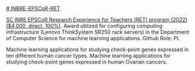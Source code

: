 [# INBRE-EPSCoR-RET](https://pawar1550.wixsite.com/claflin-courses/copy-of-data-science)

[SC INRE EPSCoR Research Experience for Teachers (RET) program (2022) ($4,000, direct, 100%)](https://www.furman.edu/integrative-research/education-outreach/research-experience-for-teachers-program/). Award utilized for configuring computing infrastructure (Lenovo ThinkSystem SR250 rack servers) in the Department of Computer Science for machine learning applications. Github Role: PI.

Machine learning applications for studying check-point genes expressed in ten different human cancer types.
Machine learning applications for studying check-point genes expressed in human Ovarian cancers.
